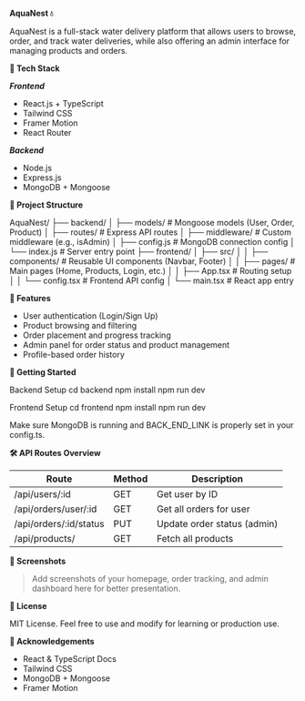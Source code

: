 **AquaNest 💧**

AquaNest is a full-stack water delivery platform that allows users to browse, order, and track water deliveries, while also offering an admin interface for managing products and orders.

**🔧 Tech Stack**

_**Frontend**_
- React.js + TypeScript
- Tailwind CSS
- Framer Motion
- React Router

_**Backend**_
- Node.js
- Express.js
- MongoDB + Mongoose

**📁 Project Structure**

AquaNest/
├── backend/
│   ├── models/                # Mongoose models (User, Order, Product)
│   ├── routes/                # Express API routes
│   ├── middleware/            # Custom middleware (e.g., isAdmin)
│   ├── config.js              # MongoDB connection config
│   └── index.js               # Server entry point
├── frontend/
│   ├── src/
│   │   ├── components/        # Reusable UI components (Navbar, Footer)
│   │   ├── pages/             # Main pages (Home, Products, Login, etc.)
│   │   ├── App.tsx            # Routing setup
│   │   └── config.tsx         # Frontend API config
│   └── main.tsx               # React app entry

**🔐 Features**

- User authentication (Login/Sign Up)
- Product browsing and filtering
- Order placement and progress tracking
- Admin panel for order status and product management
- Profile-based order history

**🚀 Getting Started**

Backend Setup
    cd backend
    npm install
    npm run dev

Frontend Setup
    cd frontend
    npm install
    npm run dev

Make sure MongoDB is running and BACK_END_LINK is properly set in your config.ts.

**🛠️ API Routes Overview**

| Route                      | Method | Description                     |
|---------------------------|--------|---------------------------------|
| /api/users/:id            | GET    | Get user by ID                  |
| /api/orders/user/:id      | GET    | Get all orders for user         |
| /api/orders/:id/status    | PUT    | Update order status (admin)     |
| /api/products/            | GET    | Fetch all products              |

**📸 Screenshots**

> Add screenshots of your homepage, order tracking, and admin dashboard here for better presentation.

**📜 License**

MIT License. Feel free to use and modify for learning or production use.

**🙌 Acknowledgements**

- React & TypeScript Docs
- Tailwind CSS
- MongoDB + Mongoose
- Framer Motion
